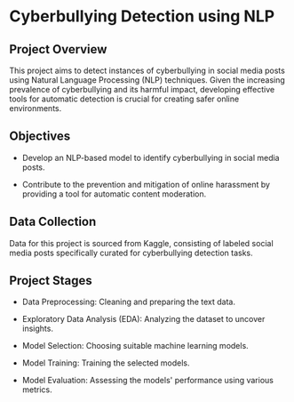 # Cyberbullying Detection using NLP
## Project Overview
This project aims to detect instances of cyberbullying in social media posts using Natural Language Processing (NLP) techniques. Given the increasing prevalence of cyberbullying and its harmful impact, developing effective tools for automatic detection is crucial for creating safer online environments.

## Objectives
- Develop an NLP-based model to identify cyberbullying in social media posts.

- Contribute to the prevention and mitigation of online harassment by providing a tool for automatic content moderation.

## Data Collection
Data for this project is sourced from Kaggle, consisting of labeled social media posts specifically curated for cyberbullying detection tasks.

## Project Stages

- Data Preprocessing: Cleaning and preparing the text data.

- Exploratory Data Analysis (EDA): Analyzing the dataset to uncover insights.

- Model Selection: Choosing suitable machine learning models.

- Model Training: Training the selected models.

- Model Evaluation: Assessing the models' performance using various metrics.


